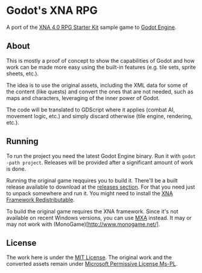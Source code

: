 # Godot's XNA RPG

A port of the [XNA 4.0 RPG Starter Kit](http://xbox.create.msdn.com/en-US/education/catalog/sample/roleplaying_game)
sample game to [Godot Engine](https://godotengine.org).

## About

This is mostly a proof of concept to show the capabilities of Godot and how work
can be made more easy using the built-in features (e.g. tile sets, sprite sheets, etc.).

The idea is to use the original assets, including the XML data for some of
the content (like quests) and convert the ones that are not needed, such as
maps and characters, leveraging of the inner power of Godot.

The code will be translated to GDScript where it applies (combat AI, movement
logic, etc.) and simply discard otherwise (tile engine, rendering, etc.).

## Running

To run the project you need the latest Godot Engine binary. Run it with
`godot -path project`. Releases will be provided after a significant amount of
work is done.

Running the original game reqquires you to build it. There'll be a built release
available to download at the [releases section](https://github.com/vnen/xna-rpg-godot/releases).
For that you need just to unpack somewhere and run it. You might need to install
the [XNA Framework Redistributable](https://www.microsoft.com/en-us/download/details.aspx?id=20914).

To build the original game requires the XNA framework. Since it's not available
on recent Windows versions, you can use [MXA](https://mxa.codeplex.com/) instead.
It may or may not work with (MonoGame)[http://www.monogame.net/].

## License

The work here is under the [MIT License](LICENSE). The original work and the
converted assets remain under [Microsoft Permissive License Ms-PL](original/LICENSE.md).
